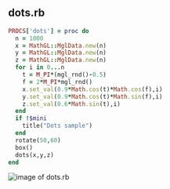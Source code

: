 
## dots.rb

```ruby
PROCS['dots'] = proc do
  n = 1000
  x = MathGL::MglData.new(n)
  y = MathGL::MglData.new(n)
  z = MathGL::MglData.new(n)
  for i in 0...n
    t = M_PI*(mgl_rnd()-0.5)
    f = 2*M_PI*mgl_rnd()
    x.set_val(0.9*Math.cos(t)*Math.cos(f),i)
    y.set_val(0.9*Math.cos(t)*Math.sin(f),i)
    z.set_val(0.6*Math.sin(t),i)
  end
  if !$mini
    title("Dots sample")
  end
  rotate(50,60)
  box()
  dots(x,y,z)
end
```
![image of dots.rb](https://raw.github.com/masa16/ruby-mathgl-sample/master/samples/dots/dots.png)
